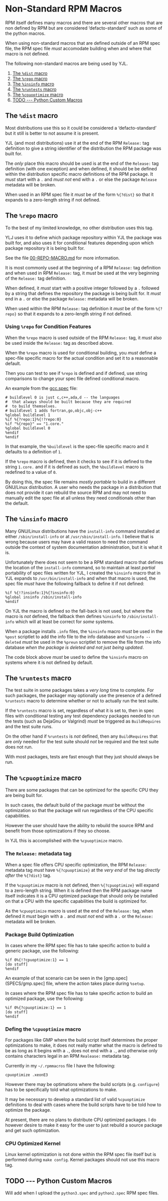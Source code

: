 Non-Standard RPM Macros
=======================

RPM itself defines many macros and there are several other macros that
are non defined by RPM but are considered ‘defacto-standard’ such as
some of the python macros.

When using non-standard macros that are defined outside of an RPM spec
file, the RPM spec file *must* accomodate building when and where that
macro is not defined.

The following non-standard macros are being used by YJL.

1. [The `%dist` macro](#the-dist-macro)
2. [The `%repo` macro](#the-repo-macro)
3. [The `%insinfo` macro](#the-insinfo-macro)
4. [The `%runtests` macro](#the-runtests-macro)
5. [The `%cpuoptimize` macro](#the-cpuoptimize-macro)
6. [TODO --- Python Custom Macros](#todo-----python-custom-macros)


The `%dist` macro
-----------------

Most distributions use this so it could be considered a ‘defacto-standard’
but it still is better to not assume it is present.

YJL (and most distributions) use it at the end of the RPM `Release:`
tag definition to give a string identifier of the distribution the RPM
package was built for.

The *only* place this macro should be used is at the end of the `Release:`
tag definition (with one exception) and when defined, it should be be
defined within the distribution specific macro definitions of the RPM
package. It *must* start with a `.` and *must not* end with a `.` or
else the package `Release` metadata will be broken.

When used in an RPM spec file it *must* be of the form `%{?dist}` so
that it expands to a zero-length string if not defined.


The `%repo` macro
-----------------

To the best of my limited knowledge, no other distribution uses this
tag.

YLJ uses it to define which package repository within YJL the package
was built for, and also uses it for conditional features depending
upon which package repository it is being built for.

See the file [00-REPO-MACRO.md](00-REPO-MACRO.md) for more information.

It is most commonly used at the beginning of a RPM `Release:` tag
definition and when used in RPM `Release:` tag, it *must* be used at
the very beginning of the `Release:` tag definition.

When defined, it *must* start with a positive integer followed by a
`.` followed by a string that defines the repository the package is
being built for. It *must* end in a `.` or else the package `Release:`
metadata will be broken.

When used within the RPM `Release:` tag definition it *must* be of the
form `%{?repo}` so that it expands to a zero-length string if not
defined.

### Using `%repo` for Condition Features

When the `%repo` macro is used outside of the RPM `Release:` tag, it
*must* also be used inside the `Release:` tag as described above.

When the `%repo` macro is used for conditional building, you *must*
define a spec-file specific macro for the actual condition and set it
to a reasonable default.

Then you can test to see if `%repo` is defined and if defined, use
string comparisons to change your spec file defined conditional macro.

An example from the [gcc.spec](SPECS/gcc.spec) file:

    # buildlevel 0 is just c,c++,ada,d -- the languages
    #  that always should be built because they are required
    #  to build themselves.
    # buildlevel 1 adds fortran,go,objc,obj-c++
    %global buildlevel 1
    %if %{?repo:1}%{!?repo:0}
    %if "%{repo}" == "1.core."
    %global buildlevel 0
    %endif
    %endif

In that example, the `%buildlevel` is the spec-file specific macro and
it defaults to a definition of `1`.

If the `%repo` macro is defined, then it checks to see if it is defined
to the string `1.core.` and if it is defined as such, the `%buildlevel`
macro is redefined to a value of `0`.

By doing this, the spec file remains *mostly portable* to build in a
different GNU/Linux distribution. A user who needs the package in a
distribution that does not provide it can rebuild the source RPM and
may not need to manually edit the spec file at all unless they need
conditionals other than the default.


The `%insinfo` macro
--------------------

Many GNU/Linux distributions have the `install-info` command installed
at either `/sbin/install-info` or at `/usr/sbin/install-info`. I
believe that is wrong because users may have a valid reason to need
the command outside the context of system documentation administration,
but it is what it is.

Unfortunately there does not seem to be a RPM standard macro that
defines the location of the `install-info` command, so to maintain at
least *partial* portability of spec files written for YJL, I created
the `%insinfo` macro that in YJL expands to `/usr/bin/install-info`
and when that macro is used, the spec file *must* have the following
fallback to define it if not defined:

    %if %{!?insinfo:1}%{?insinfo:0}
    %global insinfo /sbin/install-info
    %endif

On YJL the macro is defined so the fall-back is not used, but where
the macro is *not* defined, the fallback then defines `%insinfo` to
`/sbin/install-info` which will at least be correct for *some* systems.

When a package installs `.info` files, the `%insinfo` macro *must* be
used in the `%post` scriptlet to add the info file to the info database
and `%insinfo --deleted` *must* be used in the `%preun` scriptlet to
remove the file from the info database *when the package is deleted
and not just being updated*.

The code block above *must* be used to define the `%insinfo` macro on
systems where it is not defined by default.


The `%runtests` macro
---------------------

The test suite in some packages takes a *very long* time to complete.
For such packages, the packager may optionally use the presence of a
defined `%runtests` macro to determine whether or not to actually run
the test suite.

If the `%runtests` macro is set, regardless of what it is set to, then
in spec files with conditional testing any test dependency packages
needed to run the tests (such as DejaGnu or Valgrind) *must*
be triggered as `BuildRequires` and the test suite runs.

On the other hand if `%runtests` is *not* defined, then any `BuildRequires`
that are *only* needed for the test suite should *not* be required and
the test suite does not run.

With most packages, tests are fast enough that they just should always
be run.


The `%cpuoptimize` macro
------------------------

There are some packages that can be optimized for the specific CPU they
are being built for.

In such cases, the default build of the package *must* be without the
optimization so that the package will run regardless of the CPU specific
capabilities.

However the user should have the ability to rebuild the source RPM and
benefit from those optimizations if they so choose.

In YJL this is accomplished with the `%cpuoptimize` macro.

### The `Release:` metadata tag

When a spec file offers CPU specific optimization, the RPM `Release:`
metadata tag *must* have `%{?cpuoptimize}` at the *very end* of the
tag *directly after* the `%{?dist}` tag.

If the `%cpuoptimize` macro is not defined, then `%{?cpuoptimize}`
will expand to a zero-length string. When it is defined then the RPM
package name itself indicates it is a CPU optimized package that should
only be installed on that a CPU with the specific capabilities the
build is optimized for.

As the `%cpuoptimize` macro is used at the end of the `Release:` tag,
when defined it *must* begin with a `.` and *must not* end with a `.`
or the `Release:` metadata will be broken.

### Package Build Optimization

In cases where the RPM spec file has to take specific action to build
a generic package, use the following:

    %if 0%{!?cpuoptimize:1} == 1
    [do stuff]
    %endif

An example of that scenario can be seen in the [gmp.spec](SPECS/gmp.spec]
file, where the action takes place during `%setup`.

In cases where the RPM spec file has to take specific action to build
an optimized package, use the following:

    %if 0%{?cpuoptimize:1} == 1
    [do stuff]
    %endif

### Defing the `%cpuoptimize` macro

For packages like GMP where the build script itself determines the
proper optimizations to make, it does not really matter what the macro
is defined to be as long as it begins with a `.`, does not end with a
`.`, and otherwise only contains characters legal in an RPM `Realease:`
metadata tag.

Currently in my `~/.rpmmacros` file I have the following:

    cpuoptimize .xeonE3

However there may be optimations where the build scripts (e.g. `configure`)
has to be specifically told what optimizations to make.

It may be necessary to develop a standard list of valid `%cpuoptimize`
definitions to deal with cases where the build scripts have to be told
how to optimize the package.

At present, there are no plans to distribute CPU optimized packages.
I do however desire to make it easy for the user to just rebuild a
source package and get such optimization.

### CPU Optimized Kernel

Linux kernel optimization is not done within the RPM spec file itself
but is performed during `make config`. Kernel packages should not use
this macro tag.


TODO --- Python Custom Macros
-----------------------------

Will add when I upload the `python3.spec` and `python2.spec` RPM spec
files.
